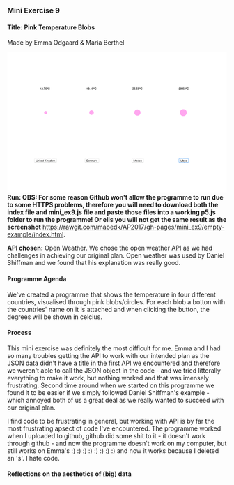<h3>Mini Exercise 9</h3>
<h4><b>Title:</b> Pink Temperature Blobs</h4>
Made by Emma Odgaard & Maria Berthel 

![ScreenShot](https://github.com/mabedk/AP2017/blob/gh-pages/mini_ex9/Screenshot.png)
<b>Run: OBS: For some reason Github won't allow the programme to run due to some HTTPS problems, therefore you will need to download both the index file and mini_ex9.js file and paste those files into a working p5.js folder to run the programme! Or ells you will not get the same result as the screenshot</b> https://rawgit.com/mabedk/AP2017/gh-pages/mini_ex9/empty-example/index.html. 

<b>API chosen:</b> Open Weather. We chose the open weather API as we had challenges in achieving our original plan. Open weather was used by Daniel Shiffman and we found that his explanation was really good.

<h4>Programme Agenda</h4>
We've created a programme that shows the temperature in four different countries, visualised through pink blobs/circles. For each blob a botton with the countries' name on it is attached and when clicking the button, the degrees will be shown in celcius. 

<h4>Process</h4> 
This mini exercise was definitely the most difficult for me. Emma and I had so many troubles getting the API to work with our intended plan as the JSON data didn't have a title in the first API we encountered and therefore we weren't able to call the JSON object in the code - and we tried litterally everything to make it work, but nothing worked and that was imensely frustrating. Second time around when we started on this programme we found it to be easier if we simply followed Daniel Shiffman's example - which annoyed both of us a great deal as we really wanted to succeed with our original plan. 

I find code to be frustrating in general, but working with API is by far the most frustrating apsect of code I've encountered. The programme worked when I uploaded to github, github did some shit to it - it doesn't work through github - and now the programme doesn't work on my computer, but still works on Emma's :) :) :) :) :) :) :) :) and now it works because I deleted an 's'. I hate code.

<h4>Reflections on the aesthetics of (big) data</h4>









